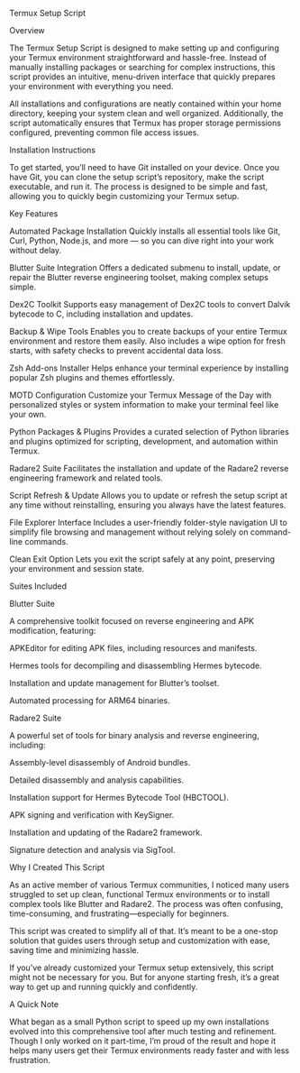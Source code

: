 Termux Setup Script

Overview

The Termux Setup Script is designed to make setting up and configuring your Termux environment straightforward and hassle-free. Instead of manually installing packages or searching for complex instructions, this script provides an intuitive, menu-driven interface that quickly prepares your environment with everything you need.

All installations and configurations are neatly contained within your home directory, keeping your system clean and well organized. Additionally, the script automatically ensures that Termux has proper storage permissions configured, preventing common file access issues.

Installation Instructions

To get started, you’ll need to have Git installed on your device. Once you have Git, you can clone the setup script’s repository, make the script executable, and run it. The process is designed to be simple and fast, allowing you to quickly begin customizing your Termux setup.

Key Features

Automated Package Installation
Quickly installs all essential tools like Git, Curl, Python, Node.js, and more — so you can dive right into your work without delay.

Blutter Suite Integration
Offers a dedicated submenu to install, update, or repair the Blutter reverse engineering toolset, making complex setups simple.

Dex2C Toolkit
Supports easy management of Dex2C tools to convert Dalvik bytecode to C, including installation and updates.

Backup & Wipe Tools
Enables you to create backups of your entire Termux environment and restore them easily. Also includes a wipe option for fresh starts, with safety checks to prevent accidental data loss.

Zsh Add-ons Installer
Helps enhance your terminal experience by installing popular Zsh plugins and themes effortlessly.

MOTD Configuration
Customize your Termux Message of the Day with personalized styles or system information to make your terminal feel like your own.

Python Packages & Plugins
Provides a curated selection of Python libraries and plugins optimized for scripting, development, and automation within Termux.

Radare2 Suite
Facilitates the installation and update of the Radare2 reverse engineering framework and related tools.

Script Refresh & Update
Allows you to update or refresh the setup script at any time without reinstalling, ensuring you always have the latest features.

File Explorer Interface
Includes a user-friendly folder-style navigation UI to simplify file browsing and management without relying solely on command-line commands.

Clean Exit Option
Lets you exit the script safely at any point, preserving your environment and session state.

Suites Included

Blutter Suite

A comprehensive toolkit focused on reverse engineering and APK modification, featuring:

APKEditor for editing APK files, including resources and manifests.

Hermes tools for decompiling and disassembling Hermes bytecode.

Installation and update management for Blutter’s toolset.

Automated processing for ARM64 binaries.

Radare2 Suite

A powerful set of tools for binary analysis and reverse engineering, including:

Assembly-level disassembly of Android bundles.

Detailed disassembly and analysis capabilities.

Installation support for Hermes Bytecode Tool (HBCTOOL).

APK signing and verification with KeySigner.

Installation and updating of the Radare2 framework.

Signature detection and analysis via SigTool.

Why I Created This Script

As an active member of various Termux communities, I noticed many users struggled to set up clean, functional Termux environments or to install complex tools like Blutter and Radare2. The process was often confusing, time-consuming, and frustrating—especially for beginners.

This script was created to simplify all of that. It’s meant to be a one-stop solution that guides users through setup and customization with ease, saving time and minimizing hassle.

If you’ve already customized your Termux setup extensively, this script might not be necessary for you. But for anyone starting fresh, it’s a great way to get up and running quickly and confidently.

A Quick Note

What began as a small Python script to speed up my own installations evolved into this comprehensive tool after much testing and refinement. Though I only worked on it part-time, I’m proud of the result and hope it helps many users get their Termux environments ready faster and with less frustration.